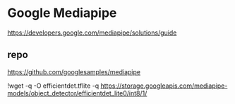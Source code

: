 # Google Mediapipe
https://developers.google.com/mediapipe/solutions/guide


## repo

https://github.com/googlesamples/mediapipe

!wget -q -O efficientdet.tflite -q https://storage.googleapis.com/mediapipe-models/object_detector/efficientdet_lite0/int8/1/

